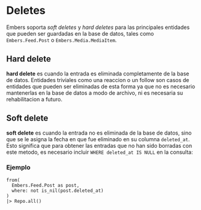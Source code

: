 # Deletes

Embers soporta _soft deletes_ y _hard deletes_ para las principales entidades que pueden ser guardadas en la base de datos, tales como `Embers.Feed.Post` o `Embers.Media.MediaItem`.

## Hard delete

**hard delete** es cuando la entrada es eliminada completamente de la base de datos.
Entidades triviales como una reaccion o un follow son casos de entidades que pueden ser eliminadas de esta forma ya que no es necesario mantenerlas en la base de datos a modo de archivo, ni es necesaria su rehabilitacion a futuro.

## Soft delete

**soft delete** es cuando la entrada no es eliminada de la base de datos, sino que se le asigna la fecha en que fue eliminado en su columna `deleted_at`.
Esto significa que para obtener las entradas que no han sido borradas con este metodo, es necesario incluir `WHERE deleted_at IS NULL` en la consulta:

### Ejemplo

    from(
      Embers.Feed.Post as post,
      where: not is_nil(post.deleted_at)
    )
    |> Repo.all()
